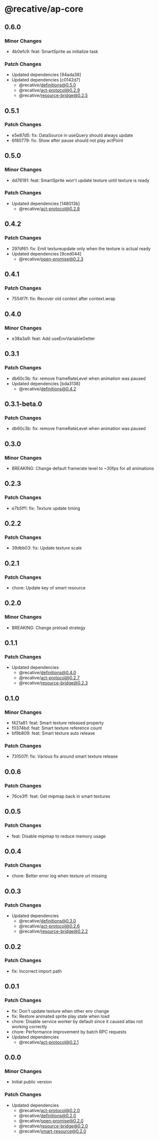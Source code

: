 # @recative/ap-core

## 0.6.0

### Minor Changes

- 4b0efc9: feat: SmartSprite as initialize task

### Patch Changes

- Updated dependencies [94ada38]
- Updated dependencies [c0142d7]
  - @recative/definitions@0.5.0
  - @recative/act-protocol@0.2.9
  - @recative/resource-bridge@0.2.5

## 0.5.1

### Patch Changes

- e5e87d5: fix: DataSource in useQuery should always update
- 6f80779: fix: Show after pause should not play actPoint

## 0.5.0

### Minor Changes

- dd76191: feat: SmartSprite won't update texture until texture is ready

### Patch Changes

- Updated dependencies [148013b]
  - @recative/act-protocol@0.2.8

## 0.4.2

### Patch Changes

- 297df61: fix: Emit textureupdate only when the texture is actual ready
- Updated dependencies [9ced044]
  - @recative/open-promise@0.2.3

## 0.4.1

### Patch Changes

- 7554f7f: fix: Recover old context after context.wrap

## 0.4.0

### Minor Changes

- e38a3a9: feat: Add useEnvVariableGetter

## 0.3.1

### Patch Changes

- db60c3b: fix: remove frameRateLevel when animation was paused
- Updated dependencies [bda3138]
  - @recative/definitions@0.4.2

## 0.3.1-beta.0

### Patch Changes

- db60c3b: fix: remove frameRateLevel when animation was paused

## 0.3.0

### Minor Changes

- BREAKING: Change default framerate level to ~30fps for all animations

## 0.2.3

### Patch Changes

- e7b5ff1: fix: Texture update timing

## 0.2.2

### Patch Changes

- 39dbb03: fix: Update texture scale

## 0.2.1

### Patch Changes

- chore: Update key of smart resource

## 0.2.0

### Minor Changes

- BREAKING: Change preload strategy

## 0.1.1

### Patch Changes

- Updated dependencies
  - @recative/definitions@0.4.0
  - @recative/act-protocol@0.2.7
  - @recative/resource-bridge@0.2.3

## 0.1.0

### Minor Changes

- f421a81: feat: Smart texture released property
- f0374bd: feat: Smart texture reference count
- bf9b809: feat: Smart texture auto release

### Patch Changes

- 731507f: fix: Various fix around smart texture release

## 0.0.6

### Patch Changes

- 76ce3ff: feat: Get mipmap back in smart textures

## 0.0.5

### Patch Changes

- feat: Disable mipmap to reduce memory usage

## 0.0.4

### Patch Changes

- chore: Better error log when texture url missing

## 0.0.3

### Patch Changes

- Updated dependencies
  - @recative/definitions@0.3.0
  - @recative/act-protocol@0.2.6
  - @recative/resource-bridge@0.2.2

## 0.0.2

### Patch Changes

- fix: Incorrect import path

## 0.0.1

### Patch Changes

- fix: Don't update texture when other env change
- fix: Restore animated sprite play state when load
- chore: Disable service worker by default since it caused atlas not working correctly
- chore: Performance improvement by batch RPC requests
- Updated dependencies
  - @recative/act-protocol@0.2.1

## 0.0.0

### Minor Changes

- Initial public version

### Patch Changes

- Updated dependencies
  - @recative/act-protocol@0.2.0
  - @recative/definitions@0.2.0
  - @recative/open-promise@0.2.0
  - @recative/resource-bridge@0.2.0
  - @recative/smart-resource@0.2.0
